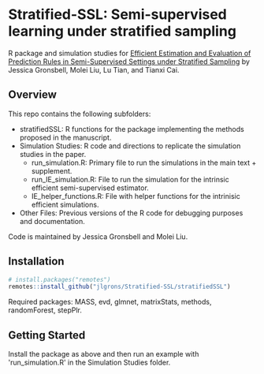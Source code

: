 # Stratified-SSL: Semi-supervised learning under stratified sampling

R package and simulation studies for [Efficient Estimation and Evaluation of Prediction Rules in Semi-Supervised Settings under Stratified Sampling](https://arxiv.org/abs/2010.09443) by Jessica Gronsbell, Molei Liu, Lu Tian, and Tianxi Cai.

## Overview 

This repo contains the following subfolders:

* stratifiedSSL: R functions for the package implementing the methods proposed in the manuscript.
* Simulation Studies: R code and directions to replicate the simulation studies in the paper. 
  * run_simulation.R: Primary file to run the simulations in the main text + supplement.
  * run_IE_simulation.R: File to run the simulation for the intrinsic efficient semi-supervised estimator.
  * IE_helper_functions.R: File with helper functions for the intrinisic efficient simulations.
* Other Files: Previous versions of the R code for debugging purposes and documentation.

Code is maintained by Jessica Gronsbell and Molei Liu.

## Installation

```r
# install.packages("remotes")
remotes::install_github("jlgrons/Stratified-SSL/stratifiedSSL")
```
Required packages: MASS, evd, glmnet, matrixStats, methods, randomForest, stepPlr.

## Getting Started

Install the package as above and then run an example with 'run_simulation.R' in the Simulation Studies folder.
